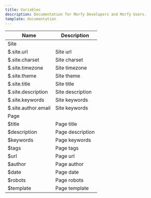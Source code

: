 ```yaml
---
title: Variables
description: Documentation for Morfy Developers and Morfy Users.
template: documentation
---
```


<table class="table">
    <thead>
        <tr><th>Name</th><th>Description</th></tr>
    </thead>
    <tbody>
        <tr><td>Site</td><td></td></tr>
        <tr><td>$.site.url</td><td>Site url</td></tr>
        <tr><td>$.site.charset</td><td>Site charset</td></tr>
        <tr><td>$.site.timezone</td><td>Site timezone</td></tr>
        <tr><td>$.site.theme</td><td>Site theme</td></tr>
        <tr><td>$.site.title</td><td>Site title</td></tr>
        <tr><td>$.site.description</td><td>Site description</td></tr>
        <tr><td>$.site.keywords</td><td>Site keywords</td></tr>
        <tr><td>$.site.author.email</td><td>Site keywords</td></tr>
        <tr><td>Page</td><td></td></tr>
        <tr><td>$title</td><td>Page title</td></tr>
        <tr><td>$description</td><td>Page description</td></tr>
        <tr><td>$keywords</td><td>Page keywords</td></tr>
        <tr><td>$tags</td><td>Page tags</td></tr>
        <tr><td>$url</td><td>Page url</td></tr>
        <tr><td>$author</td><td>Page author</td></tr>
        <tr><td>$date</td><td>Page date</td></tr>
        <tr><td>$robots</td><td>Page robots</td></tr>
        <tr><td>$template</td><td>Page template</td></tr>
    </tbody>
</table>
